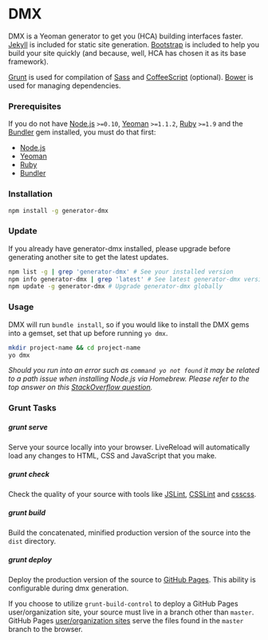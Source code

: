 # DMX

DMX is a Yeoman generator to get you (HCA) building interfaces faster. [Jekyll](http://jekyllrb.com/) is included for static site generation. [Bootstrap](http://getbootstrap.com) is included to help you build your site quickly (and because, well, HCA has chosen it as its base framework).

[Grunt](http://gruntjs.com/) is used for compilation of [Sass](http://sass-lang.com) and [CoffeeScript](http://coffeescript.org) (optional). [Bower](http://bower.io/) is used for managing dependencies.

### Prerequisites
If you do not have [Node.js](http://nodejs.org/) `>=0.10`, [Yeoman](http://yeoman.io/) `>=1.1.2`, [Ruby](https://www.ruby-lang.org/en/) `>=1.9` and the [Bundler](http://bundler.io/) gem installed, you must do that first:

- [Node.js](https://nodejs.org/en/)
- [Yeoman](http://yeoman.io/learning/index.html)
- [Ruby](https://rvm.io/rvm/install)
- [Bundler](http://bundler.io/#getting-started)

### Installation
````bash
npm install -g generator-dmx
````

### Update

If you already have generator-dmx installed, please upgrade before
generating another site to get the latest updates.

```bash
npm list -g | grep 'generator-dmx' # See your installed version
npm info generator-dmx | grep 'latest' # See latest generator-dmx version
npm update -g generator-dmx # Upgrade generator-dmx globally
```

### Usage
DMX will run `bundle install`, so if you would like to install the DMX gems into a gemset, set that up before running `yo dmx`.

````bash
mkdir project-name && cd project-name
yo dmx
````

*Should you run into an error such as `command yo not found` it may be related to a path issue when installing Node.js via Homebrew. Please refer to the top answer on this [StackOverflow question](http://stackoverflow.com/questions/15846076/command-not-found-after-installation).*

### Grunt Tasks
##### grunt serve
Serve your source locally into your browser. LiveReload will automatically load any changes to HTML, CSS and JavaScript that you make.

##### grunt check
Check the quality of your source with tools like [JSLint](http://www.jslint.com/), [CSSLint](http://csslint.net/) and [csscss](http://zmoazeni.github.io/csscss/).

##### grunt build
Build the concatenated, minified production version of the source into the `dist` directory.

##### grunt deploy
Deploy the production version of the source to [GitHub Pages](http://pages.github.com/). This ability is configurable during dmx generation.

If you choose to utilize `grunt-build-control` to deploy a GitHub Pages user/organization site, your source must live in a branch other than `master`. GitHub Pages [user/organization sites](https://help.github.com/articles/user-organization-and-project-pages#project-pages) serve the files found in the `master` branch to the browser.
